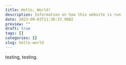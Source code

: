 ```yaml
---
title: Hello, World!
description: Information on how this website is run
date: 2023-09-03T11:36:37.900Z
preview: ""
draft: true
tags: []
categories: []
slug: hello-world
---
```

testing, testing.